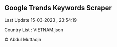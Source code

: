 

## Google Trends Keywords Scraper 
 
Last Update 15-03-2023 , 23:54:19

Country List :
VIETNAM.json



© Abdul Muttaqin 
